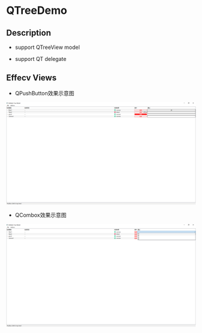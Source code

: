 # QTreeDemo

## Description

* support QTreeView model

* support QT delegate

## Effecv Views

+ QPushButton效果示意图

![QCombox效果示意图](./view/treeview_button.png) 

+ QCombox效果示意图

![QCombox效果示意图](./view/treeview_combox.png) 